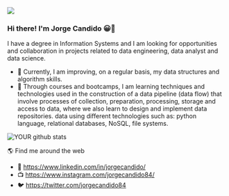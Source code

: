 <img src="https://github.com/pr2tik1/pr2tik1/blob/master/IMAGE-NAME">

### Hi there! I'm Jorge Candido 😀👋

I have a degree in Information Systems and I am looking for opportunities and collaboration in projects related to data engineering, data analyst and data science.
- 🔭 Currently, I am improving, on a regular basis, my data structures and algorithm skills.
- 🤝 Through courses and bootcamps, I am learning techniques and technologies used in the construction of a data pipeline (data flow) that involve processes of collection, preparation, processing, storage and access to data, where we also learn to design and implement data repositories. data using different technologies such as: python language, relational databases, NoSQL, file systems.

![YOUR github stats](https://github-readme-stats.vercel.app/api?username=JorgeCandido)

🌎 Find me around the web 

- 💼 https://www.linkedin.com/in/jorgecandido/
- 📺 https://www.instagram.com/jorgecandido84/ 
- 🐦 https://twitter.com/jorgecandido84

<!--
### Hi there 👋
**JorgeCandido/JorgeCandido** is a ✨ _special_ ✨ repository because its `README.md` (this file) appears on your GitHub profile.

Here are some ideas to get you started:

- 🔭 I’m currently working on ...
- 🌱 I’m currently learning ...
- 👯 I’m looking to collaborate on ...
- 🤔 I’m looking for help with ...
- 💬 Ask me about ...
- 📫 How to reach me: ...
- 😄 Pronouns: ...
- ⚡ Fun fact: ...
-->

